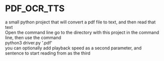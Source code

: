 # PDF_OCR_TTS
a small python project that will convert a pdf file to text, and then read that text<br>
Open the command line go to the directory with this project in the command line, then use the command<br>
python3 driver.py '<The path to your pdf file>.pdf'<br>
you can optionally add playback speed as a second parameter, and sentence to start reading from as the third
